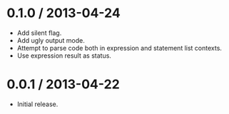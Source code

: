 
0.1.0 / 2013-04-24
==================

* Add silent flag.
* Add ugly output mode.
* Attempt to parse code both in expression and statement list contexts.
* Use expression result as status.

0.0.1 / 2013-04-22
==================

* Initial release.

